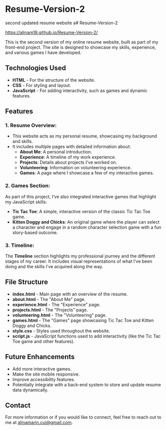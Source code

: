 # Resume-Version-2
second updated resume website
a# Resume-Version-2

https://alinam18.github.io/Resume-Version-2/

This is the second version of my online resume website, built as part of my front-end project. The site is designed to showcase my skills, experience, and various games I have developed.

## Technologies Used

- **HTML** - For the structure of the website.
- **CSS** - For styling and layout.
- **JavaScript** - For adding interactivity, such as games and dynamic features.

## Features

### 1. **Resume Overview:**
   - This website acts as my personal resume, showcasing my background and skills.
   - It includes multiple pages with detailed information about:
     - **About Me**: A personal introduction.
     - **Experience**: A timeline of my work experience.
     - **Projects**: Details about projects I've worked on.
     - **Volunteering**: Information on volunteering experience.
     - **Games**: A page where I showcase a few of my interactive games.

### 2. **Games Section:**
   As part of this project, I’ve also integrated interactive games that highlight my JavaScript skills:
   - **Tic Tac Toe**: A simple, interactive version of the classic Tic Tac Toe game.
   - **Kitten Doggy and Chicks**: An original game where the player can select a character and engage in a random character selection game with a fun story-based outcome.

### 3. **Timeline:**
   The **Timeline** section highlights my professional journey and the different stages of my career. It includes visual representations of what I’ve been doing and the skills I’ve acquired along the way.

## File Structure

- **index.html** - Main page with an overview of the resume.
- **about.html** - The "About Me" page.
- **experience.html** - The "Experience" page.
- **projects.html** - The "Projects" page.
- **volunteering.html** - The "Volunteering" page.
- **games.html** - The "Games" page showcasing Tic Tac Toe and Kitten Doggy and Chicks.
- **style.css** - Styles used throughout the website.
- **script.js** - JavaScript functions used to add interactivity (like the Tic Tac Toe game and other features).


## Future Enhancements

- Add more interactive games.
- Make the site mobile responsive.
- Improve accessibility features.
- Potentially integrate with a back-end system to store and update resume data dynamically.

## Contact

For more information or if you would like to connect, feel free to reach out to me at alinamarin.cui@gmail.com.
